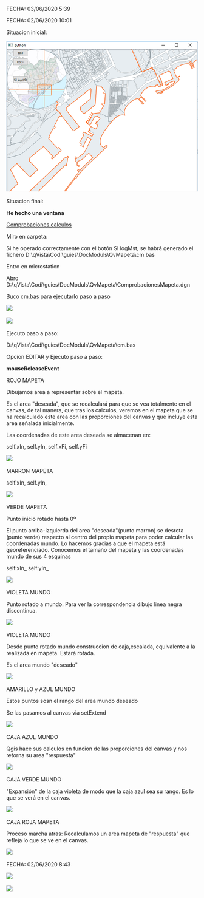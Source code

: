 ﻿FECHA: 03/06/2020 5:39

FECHA: 02/06/2020 10:01

Situacion inicial:

![](./fig01.png)


Situacion final:

**He hecho una ventana**





[Comprobaciones calculos](./comprobacionesQvMapeta.md)    

Miro en carpeta:

Si he operado correctamente con el botón SI logMst, se habrá generado el fichero D:\qVista\Codi\guies\DocModuls\QvMapeta\cm.bas

Entro en microstation

Abro D:\qVista\Codi\guies\DocModuls\QvMapeta\ComprobacionesMapeta.dgn

Buco cm.bas para ejecutarlo paso a paso

![](RackMultipart20200603-4-t1eluy_html_d195c598900518f8.png)

![](RackMultipart20200603-4-t1eluy_html_b880bbdd698517b.png)

Ejecuto paso a paso:

D:\qVista\Codi\guies\DocModuls\QvMapeta\cm.bas

Opcion EDITAR y Ejecuto paso a paso:

**mouseReleaseEvent**

ROJO MAPETA

Dibujamos area a representar sobre el mapeta.

Es el area &quot;deseada&quot;, que se recalculará para que se vea totalmente en el canvas, de tal manera, que tras los calculos, veremos en el mapeta que se ha recalculado este area con las proporciones del canvas y que incluye esta area señalada inicialmente.

Las coordenadas de este area deseada se almacenan en:

self.xIn, self.yIn, self.xFi, self.yFi

![](RackMultipart20200603-4-t1eluy_html_a56ca44da774d858.png)

MARRON MAPETA

self.xIn, self.yIn,

![](RackMultipart20200603-4-t1eluy_html_2872e6b6bab91be0.png)

VERDE MAPETA

Punto inicio rotado hasta 0º

El punto arriba-izquierda del area &quot;deseada&quot;(punto marron) se desrota (punto verde) respecto al centro del propio mapeta para poder calcular las coordenadas mundo. Lo hacemos gracias a que el mapeta está georeferenciado. Conocemos el tamaño del mapeta y las coordenadas mundo de sus 4 esquinas

self.xIn\_ self.yIn\_

![](RackMultipart20200603-4-t1eluy_html_45bc7fc19a70cb9f.png)

VIOLETA MUNDO

Punto rotado a mundo. Para ver la correspondencia dibujo linea negra discontinua.

![](RackMultipart20200603-4-t1eluy_html_5ce34d84de0590eb.png)

VIOLETA MUNDO

Desde punto rotado mundo construccion de caja,escalada, equivalente a la realizada en mapeta. Estará rotada.

Es el area mundo &quot;deseado&quot;

![](RackMultipart20200603-4-t1eluy_html_dc8b8e2388a58ccd.png)

AMARILLO y AZUL MUNDO

Estos puntos sosn el rango del area mundo deseado

Se las pasamos al canvas via setExtend

![](RackMultipart20200603-4-t1eluy_html_e84899a2a8e45337.png)

CAJA AZUL MUNDO

Qgis hace sus calculos en funcion de las proporciones del canvas y nos retorna su area &quot;respuesta&quot;

![](RackMultipart20200603-4-t1eluy_html_12e83348caeb2e29.png)

CAJA VERDE MUNDO

&quot;Expansión&quot; de la caja violeta de modo que la caja azul sea su rango. Es lo que se verá en el canvas.

![](RackMultipart20200603-4-t1eluy_html_cf0dee5fdcfe4805.png)

CAJA ROJA MAPETA

Proceso marcha atras: Recalculamos un area mapeta de &quot;respuesta&quot; que refleja lo que se ve en el canvas.

![](RackMultipart20200603-4-t1eluy_html_33a8c8f43bebf257.png)

FECHA: 02/06/2020 8:43

![](RackMultipart20200603-4-t1eluy_html_d0b2fa32fa7a707f.png)

![](RackMultipart20200603-4-t1eluy_html_ad672b8eaf7b0594.png)
